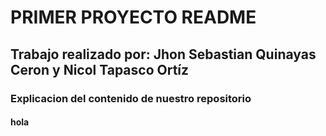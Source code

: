 










#  PRIMER PROYECTO README
## Trabajo realizado por: Jhon Sebastian Quinayas Ceron y Nicol Tapasco Ortíz
### Explicacion del contenido de nuestro repositorio
#### hola